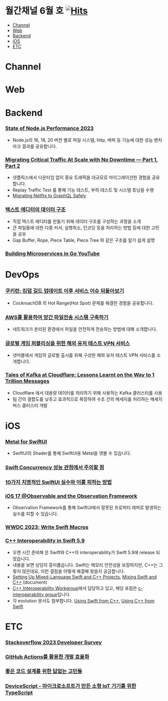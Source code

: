 # 월간채널 6월 호 [![Hits](https://hits.seeyoufarm.com/api/count/incr/badge.svg?url=https%3A%2F%2Fgithub.com%2Fchannel-io%2Fmonthly-channel%2Fblob%2Fmain%2Fissues%2F2023-06.md&count_bg=%2379C83D&title_bg=%23555555&icon=&icon_color=%23E7E7E7&title=hits&edge_flat=false)](https://hits.seeyoufarm.com)

- [Channel](#channel)
- [Web](#web)
- [Backend](#backend)
- [iOS](#ios)
- [ETC](#etc)

# Channel
### []()

# Web
### []()

# Backend
### [State of Node.js Performance 2023](https://blog.rafaelgss.dev/state-of-nodejs-performance-2023)
- Node.js의 16, 18, 20 버전 별로 파일 시스템, http, 버퍼 등 기능에 대한 성능 벤치마크 결과를 공유합니다.
### [Migrating Critical Traffic At Scale with No Downtime — Part 1](https://netflixtechblog.com/migrating-critical-traffic-at-scale-with-no-downtime-part-1-ba1c7a1c7835), [Part 2](https://netflixtechblog.com/migrating-critical-traffic-at-scale-with-no-downtime-part-2-4b1c8c7155c1)
- 넷플릭스에서 다운타임 없이 중요 트래픽을 대규모로 마이그레이션한 경험을 공유합니다. 
- Replay Traffic Test 를 통해 기능 테스트, 부하 테스트 및 시스템 튜닝을 수행
- [Migrating Netflix to GraphQL Safely](https://netflixtechblog.com/migrating-netflix-to-graphql-safely-8e1e4d4f1e72)
### [텍스트 에디터의 데이터 구조](https://cdacamar.github.io/data%20structures/algorithms/benchmarking/text%20editors/c++/editor-data-structures/)
- 직접 텍스트 에디터를 만들기 위해 데이터 구조를 구성하는 과정을 소개
- 큰 파일들에 대한 다중 커서, 실행취소, 인코딩 등을 처리하는 방법 등에 대한 고민을 공유
- Gap Buffer, Rope, Piece Table, Piece Tree 와 같은 구조를 알기 쉽게 설명
### [Building Microservices in Go YouTube](https://github.com/nicholasjackson/building-microservices-youtube)

# DevOps
### [쿠키런: 킹덤 길드 업데이트 이후 서비스 이슈 되돌아보기](https://tech.devsisters.com/posts/crk-hot-range-postmortem/)
- CockroachDB 의 Hot Range(Hot Spot) 문제를 해결한 경험을 공유합니다.
### [AWS를 활용하여 망간 파일전송 시스템 구축하기](https://blog.banksalad.com/tech/how-we-transfer-files-in-network-separation-environment/)
- 네트워크가 분리된 환경에서 파일을 안전하게 전송하는 방법에 대해 소개합니다.
### [글로벌 게임 퍼블리싱을 위한 해외 유저 테스트 VPN 서비스](https://netmarble.engineering/multi-region-vpn-service-for-global-game-publishing/)
- 넷마블에서 게임의 글로벌 출시를 위해 구성한 해외 유저 테스트 VPN 서비스를 소개합니다.
### [Tales of Kafka at Cloudflare: Lessons Learnt on the Way to 1 Trillion Messages](https://www.infoq.com/articles/kafka-clusters-cloudflare/)
- Cloudflare 에서 대용량 데이터를 처리하기 위해 사용하는 Kafka 클러스터를 사용
- 팀 간의 결합도를 낮추고 효과적으로 확장하여 수조 건의 메세지를 처리하는 메세지 버스 클러스터 개발

# iOS
### [Metal for SwiftUI](https://alexanderlogan.co.uk/blog/wwdc23/09-metal)
- SwiftUI의 Shader를 통해 SwiftUI용 Metal을 엿볼 수 있습니다.
### [Swift Concurrency 성능 관점에서 주의할 점](https://engineering.linecorp.com/ko/blog/about-swift-concurrency-performance)
### [10가지 치명적인 SwiftUI 실수와 이를 피하는 방법](https://blog.devgenius.io/how-to-master-swift-and-swiftui-by-avoiding-these-10-deadly-sins-bf00e53c304a)
### [iOS 17 @Observable and the Observation Framework](https://medium.com/better-programming/ios-17-observable-and-the-observation-framework-152deaf8fc5e)
- Observation Framework를 통해 SwiftUI에서 잘못된 프로퍼티 래퍼로 발생하는 실수를 피할 수 있습니다.
### [WWDC 2023: Write Swift Macros](https://medium.com/@stevenpcurtis/wwdc-2023-write-swift-macros-959b71ada39d)
### [C++ Interoperability in Swift 5.9](https://forums.swift.org/t/c-interoperability-in-swift-5-9/65369/1)
- 오랜 시간 준비해 온 Swift와 C++의 interoperability가 Swift 5.9에 release 되었습니다.
- 내용을 보면 상당히 흥미롭습니다. Swift는 메모리 안전성을 보장하지만, C++는 그렇지 않은데요, 이런 결점을 어떻게 해결해 왔을지 궁금합니다.
- [Setting Up Mixed-Language Swift and C++ Projects](https://www.swift.org/documentation/cxx-interop/project-build-setup/), [Mixing Swift and C++](https://www.swift.org/documentation/cxx-interop/) (document)
- [C++ Interoperability Workgroup](https://www.swift.org/cxx-interop-workgroup/)에서 담당하고 있고, 해당 포럼은 [c-interoperability group](https://forums.swift.org/c/development/c-interoperability/82)입니다.
- 각 evolution 문서도 첨부합니다. [Using Swift from C++](https://github.com/apple/swift-evolution/blob/main/visions/using-swift-from-c%2B%2B.md), [Using C++ from Swift](https://github.com/apple/swift-evolution/blob/main/visions/using-c%2B%2B-from-swift.md)


# ETC
### [Stackoverflow 2023 Developer Survey](https://survey.stackoverflow.co/2023/)
### [GitHub Actions를 활용한 개발 효율화](https://medium.com/naver-place-dev/github-actions%EB%A5%BC-%ED%99%9C%EC%9A%A9%ED%95%9C-%EA%B0%9C%EB%B0%9C-%ED%9A%A8%EC%9C%A8%ED%99%94-7df7a14b8843)
### [좋은 코드 설계를 위한 답없는 고민들](https://cheese10yun.github.io/code-design/)
### [DeviceScript - 마이크로소프트가 만든 소형 IoT 기기를 위한 TypeScript](https://github.com/microsoft/devicescript)
